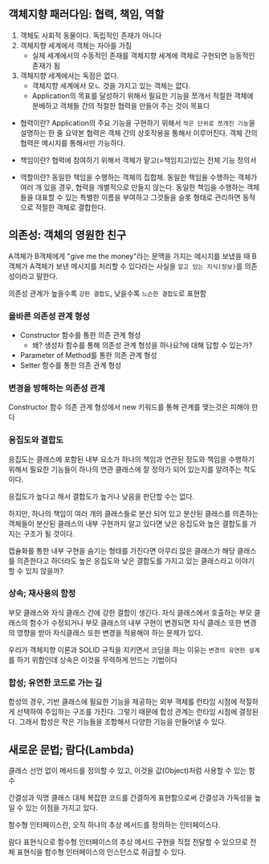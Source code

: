 ## 객체지향 패러다임: 협력, 책임, 역할

1. 객체도 사회적 동물이다. 독립적인 존재가 아니다
2. 객체지향 세계에서 객체는 자아를 가짐
   - 실제 세계에서의 수동적인 존재를 객체지향 세계에 객체로 구현되면 능동적인 존재가 됨
3. 객체지향 세계에서는 독점은 없다.
   - 객체지향 세계에서 모ㄴ 것을 가지고 있는 객체는 없다.
   - Application의 목표를 달성하기 위해서 필요한 기능을 쪼개서 적절한 객체에 분배하고 객체들 간의 적절한 협력을 만들어 주는 것이 목표다

- 협력이란?
  Application의 주요 기능을 구현하기 위해서 `작은 단위로 쪼개진 기능`을 설명하는 한 줄 요약본
  협력은 객체 간의 상호작용을 통해서 이루어진다.
  객체 간의 협력은 메시지를 통해서만 가능하다.

- 책임이란?
  협력에 참여하기 위해서 객체가 맡고(=책임지고)있는 전체 기능 정의서

- 역할이란?
  동일한 책임을 수행하는 객체의 집합체. 동일한 책임을 수행하는 객체가 여러 개 있을 경우, 협력을 개별적으로 만들지 않는다. 동일한 책임을 수행하는 객체들을 대표할 수 있는 특별한 이름을 부여하고 그것들을 슬롯 형태로 관리하면 동적으로 적절한 객체로 결합한다.

## 의존성: 객체의 영원한 친구

A객체가 B객체에게 "give me the money"라는 문맥을 가지는 메시지를 보냈을 때 B객체가 A객체가 보낸 메시지를 처리할 수 있다라는 사실을 `알고 있는 지식(정보)`를 의존성이라고 말한다.

의존성 관계가 높을수록 `강한 결합도`, 낮을수록 `느슨한 결합도`로 표현함

### 올바른 의존성 관계 형성

- Constructor 함수를 통한 의존 관계 형성
  - 왜? 생성자 함수를 통해 의존성 관계 형성을 하나요?에 대해 답할 수 있는가?
- Parameter of Method를 통한 의존 관계 형성
- Setter 함수를 통한 의존 관계 형성

### 변경을 방해하는 의존성 관계

Constructor 함수 의존 관계 형성에서 new 키워드를 통해 관계를 맺는것은 피해야 한다

### 응집도와 결합도

응집도는 클래스에 포함된 내부 요소가 하나의 책임과 연관된 정도와 책임을 수행하기 위해서 필요한 기능들이 하나의 연관 클래스에 잘 정의가 되어 있는지를 알려주는 척도이다.

응집도가 높다고 해서 결합도가 높거나 낮음을 판단할 수는 없다.

하지만, 하나의 책임이 여러 개의 클래스들로 분산 되어 있고 분산된 클래스를 의존하는 객체들이 분산된 클래스의 내부 구현까지 알고 있다면 낮은 응집도와 높은 결합도를 가지는 구조가 될 것이다.

캡슐화를 통한 내부 구현을 숨기는 형태를 가진다면 아무리 많은 클래스가 해당 클래스를 의존한다고 하더라도 높은 응집도와 낮은 결합도를 가지고 있는 클래스라고 이야기 할 수 있지 않을까?

### 상속; 재사용의 함정

부모 클래스와 자식 클래스 간에 강한 결합이 생긴다.
자식 클래스에서 호출하는 부모 클래스의 함수가 수정되거나 부모 클래스의 내부 구현이 변경되면 자식 클래스 또한 변경의 영향을 받아 자식클래스 또한 변경을 적용해야 하는 문제가 있다.

우리가 객체지향 이론과 SOLID 규칙을 지키면서 코딩을 하는 이유는 `변경의 유연한 설계`를 하기 위함인데 상속은 이것을 무력하게 만드는 기법이다

### 합성; 유연한 코드로 가는 길

합성의 경우, 기반 클래스에 필요한 기능을 제공하는 외부 객체를 런타임 시점에 적절하게 선택하여 주입하는 구조를 가진다.
그렇기 때문에 합성 관계는 런타임 시점에 결정된다. 그래서 합성은 작은 기능들을 조합해서 다양한 기능을 만들어낼 수 있다.

## 새로운 문법; 람다(Lambda)

클래스 선언 없이 메서드를 정의할 수 있고, 이것을 값(Object)처럼 사용할 수 있는 함수

간결성과 익명 클래스 대체
복잡한 코드를 간결하게 표현함으로써 간결성과 가독성을 높일 수 있는 이점을 가지고 있다.

함수형 인터페이스란, 오직 하나의 추상 메서드를 정의하는 인터페이스다.

람다 표현식으로 함수형 인터페이스의 추상 메서드 구현을 직접 전달할 수 있으므로 전체 표현식을 함수형 인터페이스의 인스턴스로 취급할 수 있다.
